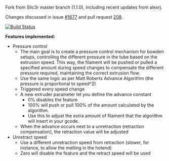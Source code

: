 Fork from Slic3r master branch (1.1.0), including recent updates from alexrj.

Changes discussed in issue <a href='https://github.com/alexrj/Slic3r/issues/1677'>#1677</a> and pull request <a href='https://github.com/alexrj/Slic3r/pull/2018'>208</a>.

[![Build Status](https://travis-ci.org/llluis/Slic3r.png?branch=master)](https://travis-ci.org/llluis/Slic3r)

<b>Features implemented:</b>
* Pressure control
   * The main goal is to create a pressure control mechanism for bowden setups, controlling the different pressure in the tube based on the extrusion speed. This way, the filament will be pushed or pulled a specified amount during speed changes to compensate the different pressure required, maintaining the correct extrusion flow.
   * Use the same logic as per Matt Roberts Advance Algorithm (the pressure is proportional to speed^2)
   * Triggered every speed change
   * A new extruder parameter let you define the advance constant
      * 0% disables the feature
	  * 100% will push or pull 100% of the amount calculated by the algorithm.
	  * Use this to adjust the extra amount of filament that the algorithm will insert in your gcode.
   * When the advance occurs next to a unretraction (retraction compensation), the retraction value will be adjusted
* Unretract speed
   * Use a different unretraction speed from retraction (slower, for instance, to allow the melting in the hotend)
   * Zero will disable the feature and the retract speed will be used
